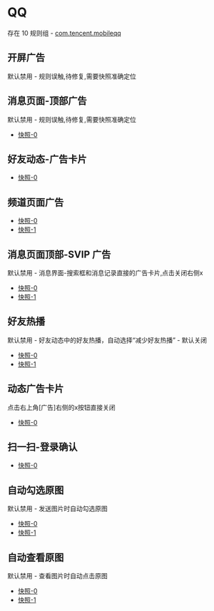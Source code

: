 # QQ

存在 10 规则组 - [com.tencent.mobileqq](/src/apps/com.tencent.mobileqq.ts)

## 开屏广告

默认禁用 - 规则误触,待修复,需要快照准确定位

## 消息页面-顶部广告

默认禁用 - 规则误触,待修复,需要快照准确定位

- [快照-0](https://gkd-kit.songe.li/import/12774870)

## 好友动态-广告卡片

- [快照-0](https://gkd-kit.gitee.io/import/12840889)

## 频道页面广告

- [快照-0](https://gkd-kit.gitee.io/import/12642081)
- [快照-1](https://gkd-kit.gitee.io/import/12708844)

## 消息页面顶部-SVIP 广告

默认禁用 - 消息界面-搜索框和消息记录直接的广告卡片,点击关闭右侧x

- [快照-0](https://gkd-kit.gitee.io/import/12706907)
- [快照-1](https://gkd-kit.songe.li/import/12793359)

## 好友热播

默认禁用 - 好友动态中的好友热播，自动选择“减少好友热播” - 默认关闭

- [快照-0](https://gkd-kit.gitee.io/import/12721427)
- [快照-1](https://gkd-kit.gitee.io/import/12721433)

## 动态广告卡片

点击右上角[广告]右侧的x按钮直接关闭

- [快照-0](https://gkd-kit.gitee.io/import/12749584)

## 扫一扫-登录确认

- [快照-0](https://gkd-kit.songe.li/import/12789287)

## 自动勾选原图

默认禁用 - 发送图片时自动勾选原图

- [快照-0](https://gkd-kit.gitee.io/import/12705556)
- [快照-1](https://gkd-kit.gitee.io/import/12705559)

## 自动查看原图

默认禁用 - 查看图片时自动点击原图

- [快照-0](https://gkd-kit.songe.li/import/12840632)
- [快照-1](https://gkd-kit.songe.li/import/12840633)
